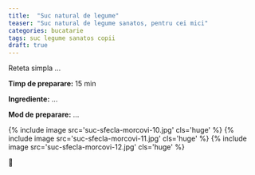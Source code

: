 ```yaml
---
title:  "Suc natural de legume"
teaser: "Suc natural de legume sanatos, pentru cei mici"
categories: bucatarie
tags: suc legume sanatos copii
draft: true
---
```

Reteta simpla ...

**Timp de preparare:** 15 min

**Ingrediente:** ...

**Mod de preparare:** ...

{% include image src='suc-sfecla-morcovi-10.jpg' cls='huge' %}
{% include image src='suc-sfecla-morcovi-11.jpg' cls='huge' %}
{% include image src='suc-sfecla-morcovi-12.jpg' cls='huge' %}

:sunflower:
